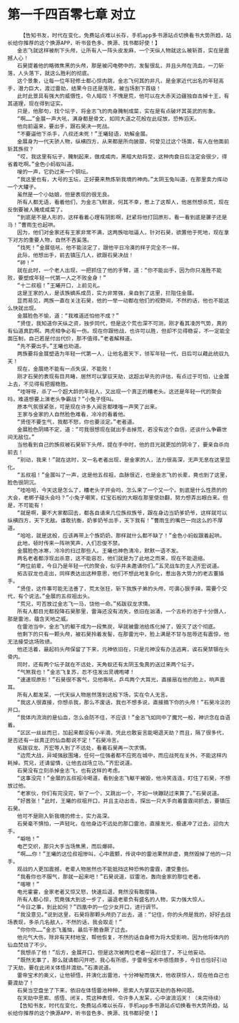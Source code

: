 # 第一千四百零七章 对立
        【告知书友，时代在变化，免费站点难以长存，手机app多书源站点切换看书大势所趋，站长给你推荐的这个换源APP，听书音色多、换源、找书都好使！】
       金志飞就这样被削下头颅，让所有人一阵头皮发麻，一个天纵人物就这么被斩首，实在是震撼人心！
       石昊提着他的略微焦黑的头颅，那是被闪电劈中的，发髻很乱，并且头颅在流血，一刀斩落，人头落下，就这么胜利的彻底。
       这个景象，让每一位年轻修士都心惊肉跳，金志飞何其的非凡，是金家近代出名的年轻高手，潜力巨大，渡过雷劫，结果今日还是落败，被当场割下首级！
       此时此景具有强大的威慑性，令人暗叹！不愧是荒，他可以在大赤天边疆独自击掉十王，有其道理，现在得到证实。
       只是，他那句，找个坛子，将金志飞的肉身腌制成菜，实在是有点破坏其英武的形象。
       “啊……”金展一声大吼，满身都是骨文，如同大道之花般在此绽放，恐怖滔天。
       他向前逼来，要出手，跟石昊决一死战。
       “不要逼他下杀手，八叔还未死！”王曦轻语，劝解金展。
       金展身为一代天骄人物，纵横四方，从来都是所向披靡，何曾见过这个场面，有人在他面前斩其族叔？
       “哎，我这里有坛子，腌制起来，做成咸肉，黑暗大劫将至，这种肉食日后注定会很少，得省着吃啊。”金色小蚂蚁叫道。
       嗖的一声，它扔过来一个铜坛。
       “我这里也有，大号的玉坛，正好要来熬炼斩我境的神肉。”太阴玉兔叫道，在那里卖力挥动一个大罐子。
       虽然是一个小姑娘，但是表现的很无良。
       所有人都无语，看着他们，为金志飞默哀，何其不幸，惹上了这帮人，他居然想杀荒，现在反倒要被人腌成咸菜了。
       “到底是不是人形的，这样看着心理有阴影啊，赶紧将他打回原形，看一看到底是骡子还是马！”曹雨生也起哄。
       因为，他们对金家还有王家非常不满，这两族咄咄逼人，针对石昊，欲置他于死地，现在拿下对方的重要人物，自然不吝奚落。
       “找死！”金展低吼，他不能淡定了，跟他平日冷漠的样子完全不一样。
       此际，他想出手，前去镇压几人，欲跟石昊决战！
       “砰！”
       就在此时，一个老人出现，一把抓住了他的手臂，道：“你不能出手，因为你只准胜不能败，要塑成年轻一代第一人之不败金身！”
       “十二叔祖！”王曦开口，上前见礼。
       这是王家的人，是该族嫡系成员，实力非常强，亲自到了这里，拦阻住金展。
       显而易见，两族一直在关注石昊，他的一举一动都在他们的视野间，不然的话，他也不能这么快就出现。
       金展脸色不愉，道：“我难道还怕他不成？”
       “贤侄，我知道你天纵之资，独步同代，但是这个荒也深不可测，刚才看其凌厉气势，真的有仙道真韵啊。两虎相争必有一伤。现在你跟他战，也许可以胜，但却不见得稳妥，不一定能全面压制，自己若是付出代价，那不值得。”老者解释道。
       “先不要出手。”王曦也劝道。
       两族要将金展塑造为年轻一代第一人，让他名震天下，领军年轻一代，日后可以藉此统驭九天！
       现在，金展绝不能有一点失误，不能败！
       刚才石昊的表现有目共睹，居然可以掌驭天劫，这超出早先的评估，有点过于可怕，让金展上去，不见得有把握稳胜。
       “哇呀呀，杀了一个超大龄的年轻人，又出现一个真正的糟老头。这还是年轻一代的聚会吗，难道想要上演老头争霸战？”小兔子怪叫。
       原本气氛很紧张，可是现在许多人闻言都噗嗤一声笑了出来。
       王家与金家的人自然脸色难看，冷冷的看着他。
       “贤侄不要生气，我都不怒，你也要淡定。”老者道。
       金展脸色阴晴不定，道：“可我很想现在就出手击掉荒，若没有这个自信，还谈什么争霸世间无敌位。”
       当他看到自己的族叔被石昊斩下头颅，提在手中时，他的目光就更加的阴冷了，要亲自杀向前去！
       “别动，我来！”就在这时，又一名老者出现，是金家的人，法力很高深，无声无息在这里显化。
       “五叔祖！”金展叫了一声，这是他五叔祖，血脉很近，也是金志飞的长辈，竟也到了这里，脸色很阴沉。
       “哇哈哈，今天这是怎么了，糟老头子开会吗，怎么来了一个又一个。到底是什么性质的的大会，老梆子碰头会吗？”小兔子嘲笑，红宝石般的大眼在那里使劲翻，努力想弄出眼白来。但是，不可能有！
       “就是啊，要不大家都回去，都各自请来几位族叔族爷，跟在身边当奶爹奶爷，这样就可以纵横四方，天下无敌。谁敢抗衡，奶爹奶爷出手，天下我有！”曹雨生的嘴巴一向这么的不厚道。
       “哈哈，就是这般，应该再带上个族奶奶，那样就什么都不缺了！”金色小蚂蚁跟着起哄。
       此地，顿时传来一阵哄笑声，人们忍俊不禁。
       金展脸色冰寒，冷冷的扫过那些人。王曦也神色清冷，默默一语不发。
       两名老者都浮现出杀意，这不能容忍，他们就是为了此地之而来，现在不能退缩。
       “两位前辈，今日乃是年轻一代的聚会，似乎并未邀请你们。”五灵战车的主人齐宏说道。
       拓古驭龙也走出，同样表达出这种意思，他们不想此地复杂化，惹出各大势力的老古董插手。
       “贤侄，这件事可能无法善了，荒太张狂，斩下我族子弟的头颅，可谓心狠手辣，需要个交代，有个说法。”金展的五叔祖出头。
       “荒兄，可否放过金志飞一马，饶他一命。”拓跋驭龙求情。
       所有人都目光都投降石昊那里，雷海还没有消失，依旧在汹涌，一个古朴的池子十分慑人，那是雷池，蕴含天地之威。
       在雷池当中，金志飞的躯干成为一段焦炭，早就被雷池给炼化掉了，毁灭了这个彻底。
       他剩下的只有一颗头颅，被石昊拎着发髻，在那雷光中，脸上满是不甘与屈辱还有震惊，他无法接受这场败绩。
       他还活着，最起码头颅保留了下来，元神依旧在，只是元神没有办法逃离，诶石昊禁锢在头骨内。
       同时，还有两个坛子就在不远处，天角蚁还有太阴玉兔真的送过来两个坛子。
       “气煞我也！”金志飞复苏，忍不住发出灵魂咆哮！
       “速速现原形！”石昊很不客气，见他嘶吼，乒乓两个大耳光，直接扇在他的脸上，响声震耳。
       所有人都发呆，一代天纵人物居然落到这般下场，实在令人无言。
       “我这人很直接，你想杀我，那么不废话，我也不想多说，直接摘下你的头颅！”石昊冷淡的开口。
       “我体内流淌的是仙血，怎么会防不住，不应该！”金志飞如同中了魔咒一般，神识念在自语着。
       “区区一丝丝而已，加起来都没有小半滴，凭此也敢妄言能喝退天劫？而且，隔了很多代，是否还有一丝真正的仙血都说不定！”石昊冷言。
       拓跋驭龙、齐宏等人到了不远处，看着石昊再一次求情。
       “边荒大战，异域强敌围堵，任何一位强者都不应死在城中，而应战死在关外，不能这样内耗掉。荒兄，还请留情，让他去战场立功。”齐宏说道。
       石昊没有立刻杀掉金志飞，也有这样的考虑。
       “这事没完！”金展的五叔祖冷喝道，看到金志飞躯干被毁，他冷笑连连，盯住了石昊，不想放过他。
       “老家伙，你们有完没完，斩了一个，又跳出一个，不如一块蹦跶过来算了。”石昊说道。
       “好嚣张！”此时，王曦的叔祖开口，并且主动出击，探出一只大手向着雷霆间抓去，要镇压石昊。
       他可不是刚入斩我境的修士，实力高深。
       石昊毫不惧怕，一声轻叱，在他身边不远处的那口雷池，直接发光，极速冲了过去，迎向大手。
       “噼啪！”
       电芒交织，那只大手当场焦黑，而后爆碎。
       “啊……你！”王曦的这位叔祖惨叫，心中震颤，传说中的雷池果然非虚，竟然毁掉了他的一只手。
       观战的人更加震撼，老辈人物居然也不能抵挡这种恐怖的雷霆，遭受重创。
       “我看你也不服气，那就一起来吧！”石昊说道，驭雷池，轰向金家的那位老者。
       “喀嚓！”
       电光霍霍，金家老者又惊又怒，快速后退，竟然没有敢撄锋。
       所有人都心惊，荒竟强大到这一步了，逼退老辈负有盛名的人物，实力强大惊人。
       “今日之事，到此如何？”四凰中的一位少女开口，进行调节。
       “我没意见。”说到这里，石昊将那颗头颅扔了出去，道：“记住，你的头颅是我的，好好去战场表现，多杀几名敌人，不然的话，我会取走！”
       “你你你……”金志飞羞恼，最后干脆昏厥了过去。
       他元气大伤，除非有天材地宝，帮他恢复，不然的话自身修为将大受影响，因为他将体内的仙血焚烧了不少。
       “我想杀了他！”后方，金展开口，但是这次被两位老者一起拦住了，不让他妄动。
       “既然无事了，那么就请都闪开吧，我心有所感，于雷帝宝术中感悟颇多，今日也恰好引动了天劫，要在此闭关体悟并渡劫。”石澳说道。
       雷帝宝术的奥义，让他顿悟，并演化出雷池，十分神秘而强大，他收获惊人，现在他自己也要渡劫了！
       石昊当空盘坐了下来，依旧在体悟雷池种种，思索人为掌驭天劫的各种问题。
       在天劫中思索、感悟、闭关，荒这种表现，令许多人发呆，心中波浪滔天！（未完待续）
       【告知书友，时代在变化，免费站点难以长存，手机app多书源站点切换看书大势所趋，站长给你推荐的这个换源APP，听书音色多、换源、找书都好使！】